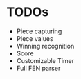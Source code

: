 # TODOs

- Piece capturing
- Piece values
- Winning recognition
- Score
- Customizable Timer
- Full FEN parser

